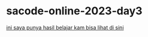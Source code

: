 # sacode-online-2023-day3
[ini saya punya hasil belajar kam bisa lihat di sini](https://maikelkayame.github.io/sacode-online-2023-day3/)
